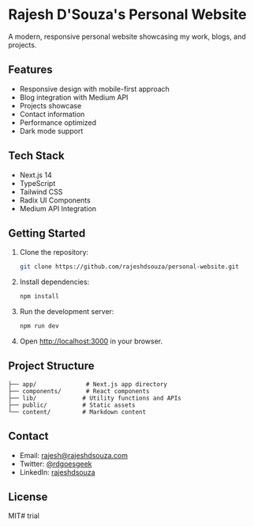 # Rajesh D'Souza's Personal Website

A modern, responsive personal website showcasing my work, blogs, and projects.

## Features

- Responsive design with mobile-first approach
- Blog integration with Medium API
- Projects showcase
- Contact information
- Performance optimized
- Dark mode support

## Tech Stack

- Next.js 14
- TypeScript
- Tailwind CSS
- Radix UI Components
- Medium API Integration

## Getting Started

1. Clone the repository:
   ```bash
   git clone https://github.com/rajeshdsouza/personal-website.git
   ```

2. Install dependencies:
   ```bash
   npm install
   ```

3. Run the development server:
   ```bash
   npm run dev
   ```

4. Open [http://localhost:3000](http://localhost:3000) in your browser.

## Project Structure

```
├── app/              # Next.js app directory
├── components/       # React components
├── lib/             # Utility functions and APIs
├── public/          # Static assets
└── content/         # Markdown content
```

## Contact

- Email: rajesh@rajeshdsouza.com
- Twitter: [@rdgoesgeek](https://twitter.com/rdgoesgeek)
- LinkedIn: [rajeshdsouza](https://linkedin.com/in/rajeshdsouza)

## License

MIT#   t r i a l  
 